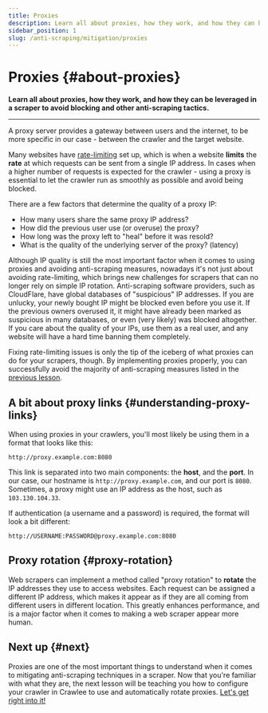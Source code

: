 ```yaml
---
title: Proxies
description: Learn all about proxies, how they work, and how they can be leveraged in a scraper to avoid blocking and other anti-scraping tactics.
sidebar_position: 1
slug: /anti-scraping/mitigation/proxies
---
```


# Proxies {#about-proxies}

**Learn all about proxies, how they work, and how they can be leveraged in a scraper to avoid blocking and other anti-scraping tactics.**

---

A proxy server provides a gateway between users and the internet, to be more specific in our case - between the crawler and the target website.

Many websites have [rate-limiting](../techniques/rate_limiting.md) set up, which is when a website **limits** the **rate** at which requests can be sent from a single IP address. In cases when a higher number of requests is expected for the crawler - using a proxy is essential to let the crawler run as smoothly as possible and avoid being blocked.

There are a few factors that determine the quality of a proxy IP:

- How many users share the same proxy IP address?
- How did the previous user use (or overuse) the proxy?
- How long was the proxy left to "heal" before it was resold?
- What is the quality of the underlying server of the proxy? (latency)

Although IP quality is still the most important factor when it comes to using proxies and avoiding anti-scraping measures, nowadays it's not just about avoiding rate-limiting, which brings new challenges for scrapers that can no longer rely on simple IP rotation. Anti-scraping software providers, such as CloudFlare, have global databases of "suspicious" IP addresses. If you are unlucky, your newly bought IP might be blocked even before you use it. If the previous owners overused it, it might have already been marked as suspicious in many databases, or even (very likely) was blocked altogether. If you care about the quality of your IPs, use them as a real user, and any website will have a hard time banning them completely.

Fixing rate-limiting issues is only the tip of the iceberg of what proxies can do for your scrapers, though. By implementing proxies properly, you can successfully avoid the majority of anti-scraping measures listed in the [previous lesson](../index.md).

## A bit about proxy links {#understanding-proxy-links}

When using proxies in your crawlers, you'll most likely be using them in a format that looks like this:

```text
http://proxy.example.com:8080
```

This link is separated into two main components: the **host**, and the **port**. In our case, our hostname is `http://proxy.example.com`, and our port is `8080`. Sometimes, a proxy might use an IP address as the host, such as `103.130.104.33`.

If authentication (a username and a password) is required, the format will look a bit different:

```text
http://USERNAME:PASSWORD@proxy.example.com:8080
```

## Proxy rotation {#proxy-rotation}

Web scrapers can implement a method called "proxy rotation" to **rotate** the IP addresses they use to access websites. Each request can be assigned a different IP address, which makes it appear as if they are all coming from different users in different location. This greatly enhances performance, and is a major factor when it comes to making a web scraper appear more human.

## Next up {#next}

Proxies are one of the most important things to understand when it comes to mitigating anti-scraping techniques in a scraper. Now that you're familiar with what they are, the next lesson will be teaching you how to configure your crawler in Crawlee to use and automatically rotate proxies. [Let's get right into it!](./using_proxies.md)
